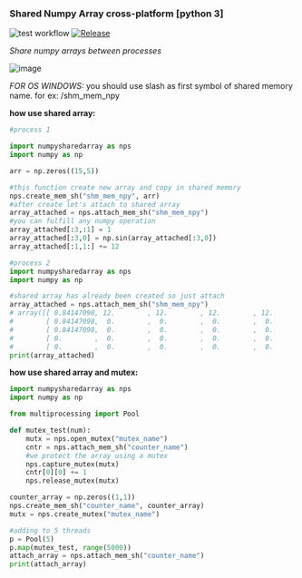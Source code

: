 ### Shared Numpy Array cross-platform [python 3]
![test workflow](https://github.com/imaginary-friend94/SharedNumpyArray/actions/workflows/tests.yml/badge.svg)
[![Release](https://img.shields.io/github/v/release/imaginary-friend94/SharedNumpyArray)](https://github.com/imaginary-friend94/SharedNumpyArray/releases)

*Share numpy arrays between processes*
<br/>

![image](https://github.com/imaginary-friend94/SharedNumpyArray/assets/15076754/a37651bd-844c-45e9-b359-012be75ca69f)

*FOR OS WINDOWS:* you should use slash as first symbol of shared memory name. for ex: /shm_mem_npy

**how use shared array:**
```python
#process 1

import numpysharedarray as nps
import numpy as np

arr = np.zeros((15,5))

#this function create new array and copy in shared memory
nps.create_mem_sh("shm_mem_npy", arr)
#after create let's attach to shared array
array_attached = nps.attach_mem_sh("shm_mem_npy")
#you can fulfill any numpy operation
array_attached[:3,:1] = 1
array_attached[:3,0] = np.sin(array_attached[:3,0])
array_attached[:1,1:] += 12

#process 2
import numpysharedarray as nps
import numpy as np

#shared array has already been created so just attach
array_attached = nps.attach_mem_sh("shm_mem_npy")
# array([[ 0.84147098, 12.        , 12.        , 12.        , 12.        ],
#        [ 0.84147098,  0.        ,  0.        ,  0.        ,  0.        ],
#        [ 0.84147098,  0.        ,  0.        ,  0.        ,  0.        ],
#        [ 0.        ,  0.        ,  0.        ,  0.        ,  0.        ],
#        [ 0.        ,  0.        ,  0.        ,  0.        ,  0.        ]])
print(array_attached)
```


**how use shared array and mutex:**
```python
import numpysharedarray as nps
import numpy as np

from multiprocessing import Pool

def mutex_test(num):
    mutx = nps.open_mutex("mutex_name")
    cntr = nps.attach_mem_sh("counter_name")
    #we protect the array using a mutex
    nps.capture_mutex(mutx)
    cntr[0][0] += 1
    nps.release_mutex(mutx)

counter_array = np.zeros((1,1))
nps.create_mem_sh("counter_name", counter_array)
mutx = nps.create_mutex("mutex_name")

#adding to 5 threads
p = Pool(5)
p.map(mutex_test, range(5000))
attach_array = nps.attach_mem_sh("counter_name")
print(attach_array)
```
